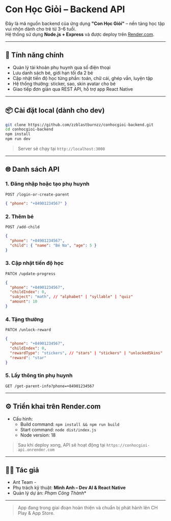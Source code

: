 # Con Học Giỏi – Backend API

Đây là mã nguồn backend của ứng dụng **"Con Học Giỏi"** – nền tảng học tập vui nhộn dành cho trẻ từ 3–6 tuổi.  
Hệ thống sử dụng **Node.js + Express** và được deploy trên [Render.com](https://render.com).

---

## 🚀 Tính năng chính

- Quản lý tài khoản phụ huynh qua số điện thoại
- Lưu danh sách bé, giới hạn tối đa 2 bé
- Cập nhật tiến độ học từng phần: toán, chữ cái, ghép vần, luyện tập
- Hệ thống thưởng: sticker, sao, skin avatar cho bé
- Giao tiếp đơn giản qua REST API, hỗ trợ app React Native

---

## 📦 Cài đặt local (dành cho dev)

```bash
git clone https://github.com/zzblastburnzz/conhocgioi-backend.git
cd conhocgioi-backend
npm install
npm run dev
```

> Server sẽ chạy tại `http://localhost:3000`

---

## 🌐 Danh sách API

### 1. Đăng nhập hoặc tạo phụ huynh
`POST /login-or-create-parent`

```json
{ "phone": "+84901234567" }
```

### 2. Thêm bé
`POST /add-child`

```json
{
  "phone": "+84901234567",
  "child": { "name": "Bé Na", "age": 5 }
}
```

### 3. Cập nhật tiến độ học
`PATCH /update-progress`

```json
{
  "phone": "+84901234567",
  "childIndex": 0,
  "subject": "math", // "alphabet" | "syllable" | "quiz"
  "amount": 10
}
```

### 4. Tặng thưởng
`PATCH /unlock-reward`

```json
{
  "phone": "+84901234567",
  "childIndex": 0,
  "rewardType": "stickers", // "stars" | "stickers" | "unlockedSkins"
  "reward": "star"
}
```

### 5. Lấy thông tin phụ huynh
`GET /get-parent-info?phone=+84901234567`

---

## ⚙️ Triển khai trên Render.com

- Cấu hình:
  - Build command: `npm install && npm run build`
  - Start command: `node dist/index.js`
  - Node version: 18

> Sau khi deploy xong, API sẽ hoạt động tại `https://conhocgioi-api.onrender.com`

---

## 👩‍💻 Tác giả
- Ant Team -
- Phụ trách kỹ thuật: **Minh Anh – Dev AI & React Native**
- Quản lý dự án: *Phạm Công Thành**

---

> App đang trong giai đoạn hoàn thiện và chuẩn bị phát hành lên CH Play & App Store.